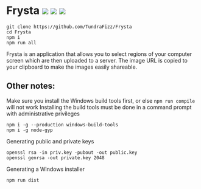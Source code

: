 # Frysta ![](https://img.shields.io/badge/Node.js-9.3-7fbd42.svg?style=plastic) ![](https://img.shields.io/badge/C++-17-2281e3.svg?style=plastic) ![](https://img.shields.io/badge/Status-In%20Development-EE7600.svg?style=plastic)

```
git clone https://github.com/TundraFizz/Frysta
cd Frysta
npm i
npm run all
```

Frysta is an application that allows you to select regions of your computer screen which are then uploaded to a server. The image URL is copied to your clipboard to make the images easily shareable.

## Other notes:

Make sure you install the Windows build tools first, or else `npm run compile` will not work
Installing the build tools must be done in a command prompt with administrative privileges

```
npm i -g --production windows-build-tools
npm i -g node-gyp
```

Generating public and private keys

```
openssl rsa -in priv.key -pubout -out public.key
openssl genrsa -out private.key 2048
```

Generating a Windows installer

```
npm run dist
```
